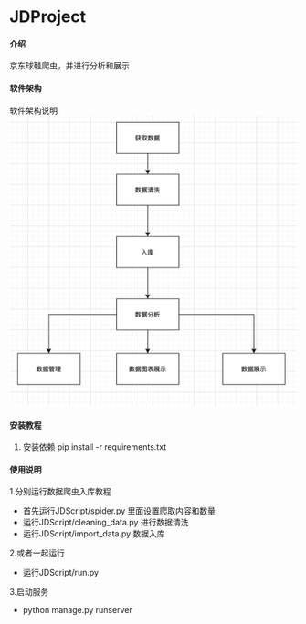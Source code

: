 # JDProject

#### 介绍
京东球鞋爬虫，并进行分析和展示

#### 软件架构
软件架构说明
![](./WX20220322-184951@2x.png) 


#### 安装教程

1. 安装依赖
pip install -r requirements.txt

#### 使用说明
1.分别运行数据爬虫入库教程
- 首先运行JDScript/spider.py 里面设置爬取内容和数量
- 运行JDScript/cleaning_data.py 进行数据清洗
- 运行JDScript/import_data.py 数据入库

2.或者一起运行
- 运行JDScript/run.py

3.启动服务
- python manage.py runserver
